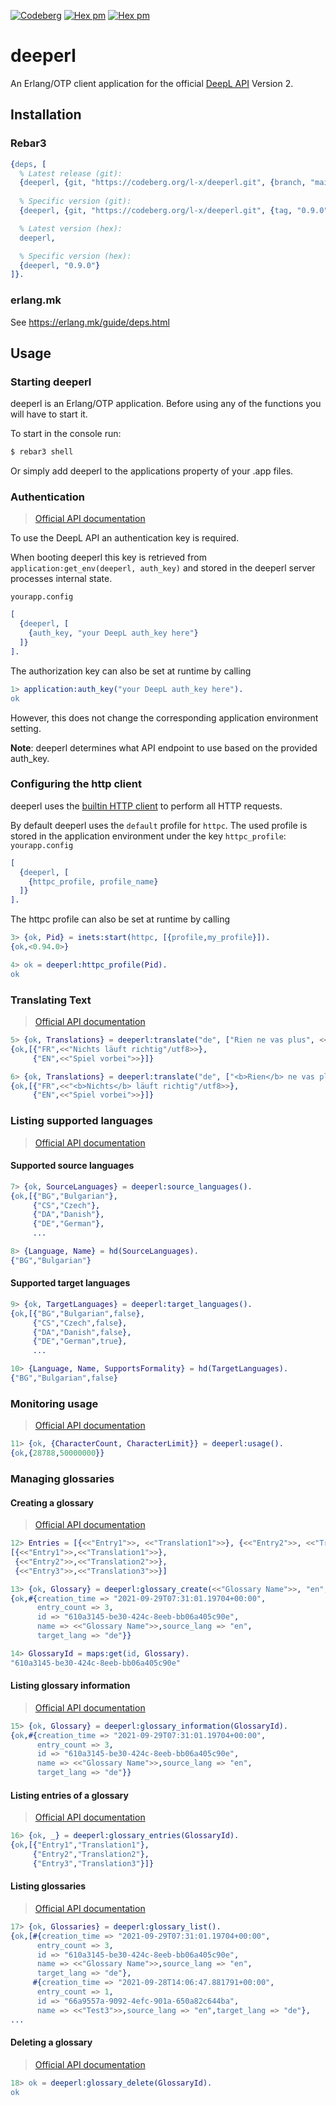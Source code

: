 [![Codeberg](https://img.shields.io/badge/Codeberg-deeperl-green?logo=codeberg&style=for-the-badge)](https://codeberg.org/l-x/deeperl)
[![Hex pm](https://img.shields.io/hexpm/v/deeperl.svg?style=for-the-badge&)](https://hex.pm/packages/deeperl)
[![Hex pm](https://img.shields.io/hexpm/l/deeperl.svg?style=for-the-badge&)](https://hex.pm/packages/deeperl)

# deeperl

An Erlang/OTP client application for the official [DeepL  API] Version 2.

## Installation

### Rebar3
```erlang
{deps, [
  % Latest release (git):
  {deeperl, {git, "https://codeberg.org/l-x/deeperl.git", {branch, "main"}}},
  
  % Specific version (git):
  {deeperl, {git, "https://codeberg.org/l-x/deeperl.git", {tag, "0.9.0"}}},

  % Latest version (hex):
  deeperl,

  % Specific version (hex):
  {deeperl, "0.9.0"}
]}.
``` 

### erlang.mk
See https://erlang.mk/guide/deps.html

## Usage

### Starting deeperl

deeperl is an Erlang/OTP application. Before using any of the functions you will have to start it.

To start in the console run:
```sh
$ rebar3 shell
```
Or simply add deeperl to the applications property of your .app files.

### Authentication
> [Official API documentation](https://www.deepl.com/docs-api/accessing-the-api/authentication/)

To use the DeepL API an authentication key is required. 

When booting deeperl this key is retrieved from `application:get_env(deeperl, auth_key)` and stored in the deeperl server processes internal state.

`yourapp.config`
```erlang
[
  {deeperl, [
    {auth_key, "your DeepL auth_key here"}
  ]}
].
```

The authorization key can also be set at runtime by calling
```erlang
1> application:auth_key("your DeepL auth_key here").
ok
```

However, this does not change the corresponding application environment setting.

**Note**: deeperl determines what API endpoint to use based on the provided auth_key.

### Configuring the http client

deeperl uses the [builtin HTTP client](https://erlang.org/doc/apps/inets/http_client.html) to perform all HTTP requests.

By default deeperl uses the `default` profile for `httpc`. The used profile is stored in the application environment under the key `httpc_profile`:
`yourapp.config`
```erlang
[
  {deeperl, [
    {httpc_profile, profile_name}
  ]}
].
```
The httpc profile can also be set at runtime by calling

```erlang
3> {ok, Pid} = inets:start(httpc, [{profile,my_profile}]).
{ok,<0.94.0>}

4> ok = deeperl:httpc_profile(Pid).
ok
```

### Translating Text
> [Official API documentation](https://www.deepl.com/docs-api/translating-text/)

```erlang
5> {ok, Translations} = deeperl:translate("de", ["Rien ne vas plus", <<"Game over">>]).
{ok,[{"FR",<<"Nichts läuft richtig"/utf8>>},
     {"EN",<<"Spiel vorbei">>}]}

6> {ok, Translations} = deeperl:translate("de", ["<b>Rien</b> ne vas plus", <<"Game over">>], #{tag_handling=>xml, formality=>less}).
{ok,[{"FR",<<"<b>Nichts</b> läuft richtig"/utf8>>},
     {"EN",<<"Spiel vorbei">>}]}
```
### Listing supported languages
> [Official API documentation](https://www.deepl.com/docs-api/other-functions/listing-supported-languages/)

#### Supported source languages
```erlang
7> {ok, SourceLanguages} = deeperl:source_languages().
{ok,[{"BG","Bulgarian"},
     {"CS","Czech"},
     {"DA","Danish"},
     {"DE","German"},
     ...

8> {Language, Name} = hd(SourceLanguages).
{"BG","Bulgarian"}
```

#### Supported target languages
```erlang
9> {ok, TargetLanguages} = deeperl:target_languages().
{ok,[{"BG","Bulgarian",false},
     {"CS","Czech",false},
     {"DA","Danish",false},
     {"DE","German",true},
     ...

10> {Language, Name, SupportsFormality} = hd(TargetLanguages).
{"BG","Bulgarian",false}
```

### Monitoring usage
> [Official API documentation](https://www.deepl.com/docs-api/other-functions/monitoring-usage/)
```erlang
11> {ok, {CharacterCount, CharacterLimit}} = deeperl:usage().
{ok,{28788,50000000}}
```

### Managing glossaries
#### Creating a glossary
> [Official API documentation](https://www.deepl.com/docs-api/managing-glossaries/creating-a-glossary/)

```erlang
12> Entries = [{<<"Entry1">>, <<"Translation1">>}, {<<"Entry2">>, <<"Translation2">>}, {<<"Entry3">>, <<"Translation3">>}].
[{<<"Entry1">>,<<"Translation1">>},
 {<<"Entry2">>,<<"Translation2">>},
 {<<"Entry3">>,<<"Translation3">>}]

13> {ok, Glossary} = deeperl:glossary_create(<<"Glossary Name">>, "en", "de", Entries).
{ok,#{creation_time => "2021-09-29T07:31:01.19704+00:00",
      entry_count => 3,
      id => "610a3145-be30-424c-8eeb-bb06a405c90e",
      name => <<"Glossary Name">>,source_lang => "en",
      target_lang => "de"}}

14> GlossaryId = maps:get(id, Glossary).
"610a3145-be30-424c-8eeb-bb06a405c90e"
```

#### Listing glossary information
> [Official API documentation](https://www.deepl.com/docs-api/managing-glossaries/listing-glossary-information/)

```erlang
15> {ok, Glossary} = deeperl:glossary_information(GlossaryId).
{ok,#{creation_time => "2021-09-29T07:31:01.19704+00:00",
      entry_count => 3,
      id => "610a3145-be30-424c-8eeb-bb06a405c90e",
      name => <<"Glossary Name">>,source_lang => "en",
      target_lang => "de"}}
```

#### Listing entries of a glossary
> [Official API documentation](https://www.deepl.com/docs-api/managing-glossaries/listing-entries-of-a-glossary/)

```erlang
16> {ok, _} = deeperl:glossary_entries(GlossaryId).
{ok,[{"Entry1","Translation1"},
     {"Entry2","Translation2"},
     {"Entry3","Translation3"}]}
```

#### Listing glossaries
> [Official API documentation](https://www.deepl.com/docs-api/managing-glossaries/listing-glossaries/)

```erlang
17> {ok, Glossaries} = deeperl:glossary_list().
{ok,[#{creation_time => "2021-09-29T07:31:01.19704+00:00",
      entry_count => 3,
      id => "610a3145-be30-424c-8eeb-bb06a405c90e",
      name => <<"Glossary Name">>,source_lang => "en",
      target_lang => "de"},
     #{creation_time => "2021-09-28T14:06:47.881791+00:00",
      entry_count => 1,
      id => "66a9557a-9092-4efc-901a-650a82c644ba",
      name => <<"Test3">>,source_lang => "en",target_lang => "de"},
...
```

#### Deleting a glossary
> [Official API documentation](https://www.deepl.com/docs-api/managing-glossaries/deleing-a-glossary/)

```erlang
18> ok = deeperl:glossary_delete(GlossaryId).
ok
```

[DeepL  API]: https://www.deepl.com/de/docs-api/
[hex]: https://hex.pm/packages/deeperl
